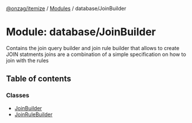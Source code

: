 [@onzag/itemize](../README.md) / [Modules](../modules.md) / database/JoinBuilder

# Module: database/JoinBuilder

Contains the join query builder and join rule builder that allows to create JOIN statments
joins are a combination of a simple specification on how to join with the rules

## Table of contents

### Classes

- [JoinBuilder](../classes/database_JoinBuilder.JoinBuilder.md)
- [JoinRuleBuilder](../classes/database_JoinBuilder.JoinRuleBuilder.md)
